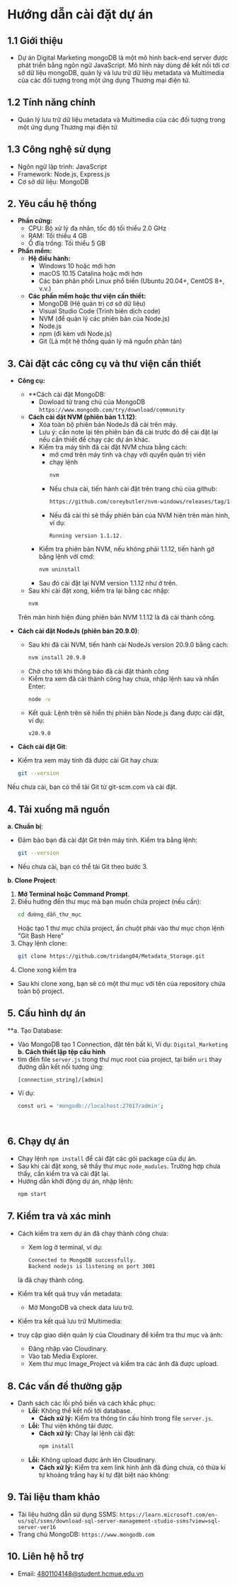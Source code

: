 # **Hướng dẫn cài đặt dự án**

## **1.1 Giới thiệu**
- Dự án Digital Marketing mongoDB là một mô hình back-end server được phát triển bằng ngôn ngữ JavaScript.
  Mô hình này dùng để kết nối tới cơ sở dữ liệu mongoDB, quản lý và lưu trữ dữ liệu metadata và Multimedia của các đối tượng trong một ứng dụng Thương mại điện tử.
## **1.2 Tính năng chính**
- Quản lý lưu trữ dữ liệu metadata và Multimedia của các đối tượng trong một ứng dụng Thương mại điện tử

## **1.3 Công nghệ sử dụng**
- Ngôn ngữ lập trình: JavaScript
- Framework: Node.js, Express.js
- Cơ sở dữ liệu: MongoDB

## **2. Yêu cầu hệ thống**
- **Phần cứng:**
  - CPU: Bộ xử lý đa nhân, tốc độ tối thiểu 2.0 GHz
  - RAM: Tối thiểu 4 GB
  - Ổ đĩa trống: Tối thiểu 5 GB
- **Phần mềm:**
  - **Hệ điều hành:**
    - Windows 10 hoặc mới hơn
    - macOS 10.15 Catalina hoặc mới hơn
    - Các bản phân phối Linux phổ biến (Ubuntu 20.04+, CentOS 8+, v.v.)
  - **Các phần mềm hoặc thư viện cần thiết:**
    - MongoDB (Hệ quản trị cơ sở dữ liệu)
    - Visual Studio Code (Trình biên dịch code)
    - NVM (để quản lý các phiên bản của Node.js)
    - Node.js
    - npm (đi kèm với Node.js)
    - Git (Là một hệ thống quản lý mã nguồn phân tán)
## **3. Cài đặt các công cụ và thư viện cần thiết**

- **Công cụ:**
  - **Cách cài đặt MongoDB:
    - Dowload từ trang chủ của MongoDB `https://www.mongodb.com/try/download/community`
  - **Cách cài đặt NVM (phiên bản 1.1.12)**:
    - Xóa toàn bộ phiên bản NodeJs đã cài trên máy.
    - Lưu ý: cần note lại tên phiên bản đã cài trước đó để cài đặt lại nếu cần thiết để chạy các dự án khác.
    - Kiểm tra máy tính đã cài đặt NVM chưa bằng cách:
      - mở cmd trên máy tính và chạy với quyền quản trị viên
      - chạy lệnh
         ```bash
        nvm
      - Nếu chưa cài, tiến hành cài đặt trên trang chủ của github:
         ```bash
        https://github.com/coreybutler/nvm-windows/releases/tag/1.1.12
      - Nếu đã cài thì sẽ thấy phiên bản của NVM hiện trên màn hình,
        ví dụ:
        ```env
        Running version 1.1.12.
    - Kiểm tra phiên bản NVM, nếu không phải 1.1.12, tiến hành gỡ bằng lệnh với cmd:
         ```bash
        nvm uninstall
    - Sau đó cài đặt lại NVM version 1.1.12 như ở trên.
  - Sau khi cài đặt xong, kiểm tra lại bằng các nhập:
    ```bash
    nvm
  Trên màn hình hiện đúng phiên bản NVM 1.1.12 là đã cài thành công.

  
 - **Cách cài đặt NodeJs (phiên bản 20.9.0)**:
    - Sau khi đã cài NVM, tiến hành cài NodeJs version 20.9.0 bằng cách:
      ```bash
      nvm install 20.9.0

    - Chờ cho tới khi thông báo đã cài đặt thành công
    - Kiểm tra xem đã cài thành công hay chưa, nhập lệnh sau và nhấn Enter:
      ```bash
      node -v
    - Kết quả: Lệnh trên sẽ hiển thị phiên bản Node.js đang được cài đặt, ví dụ:
      ```bash
      v20.9.0
- **Cách cài đặt Git**:
- Kiểm tra xem máy tính đã được cài Git hay chưa:
  ```bash
  git --version
Nếu chưa cài, bạn có thể tải Git từ git-scm.com và cài đặt.


## **4. Tải xuống mã nguồn**
**a. Chuẩn bị**:
- Đảm bảo bạn đã cài đặt Git trên máy tính. Kiểm tra bằng lệnh:
  ```bash
  git --version
- Nếu chưa cài, bạn có thể tải Git theo bước 3.

**b. Clone Project**:

1. **Mở Terminal hoặc Command Prompt**.
2. Điều hướng đến thư mục mà bạn muốn chứa project (nếu cần):
   ```bash
   cd đường_dẫn_thư_mục
   ```
   Hoặc tạo 1 thư mục chứa project, ấn chuột phải vào thư mục chọn lệnh "Git Bash Here"
3. Chạy lệnh clone:
   ```bash
   git clone https://github.com/tridang04/Metadata_Storage.git
   ```
4. Clone xong kiểm tra
- Sau khi clone xong, bạn sẽ có một thư mục với tên của repository chứa toàn bộ project.

## **5. Cấu hình dự án**
**a. Tạo Database: 
  - Vào MongoDB tạo 1 Connection, đặt tên bất kì, Ví dụ: `Digital_Marketing`
**b. Cách thiết lập tệp cấu hình**
   - tìm đến file `server.js` trong thư mục root của project, tại biến `uri` thay đường dẫn kết nối tương ứng:
     ```bash
     [connection_string]/[admin]
   - Ví dụ:
     ```bash
     const uri = 'mongodb://localhost:27017/admin';
           
  
## **6. Chạy dự án**
- Chạy lệnh `npm install` để cài đặt các gói package của dự án.
- Sau khi cài đặt xong, sẽ thấy thư mục `node_modules`. Trường hợp chưa thấy, cần kiểm tra và cài đặt lại.
- Hướng dẫn khởi động dự án, nhập lệnh:
    ```bash
    npm start
    ```
## **7. Kiểm tra và xác minh**

- Cách kiểm tra xem dự án đã chạy thành công chưa:
  - Xem log ở terminal, ví dụ:
    ```bash
    Connected to MongoDB successfully.
    Backend nodejs is listening on port 3001
  là đã chạy thành công.
- Kiểm tra kết quả truy vấn metadata:
  - Mở MongoDB và check data lưu trữ.
 
- Kiểm tra kết quả lưu trữ Multimedia:
- truy cập giao diện quản lý của Cloudinary để kiểm tra thư mục và ảnh:
  - Đăng nhập vào Cloudinary.
  - Vào tab Media Explorer.
  - Xem thư mục Image_Project và kiểm tra các ảnh đã được upload.
  

## **8. Các vấn đề thường gặp**
- Danh sách các lỗi phổ biến và cách khắc phục:
  - **Lỗi:** Không thể kết nối tới database.
    - **Cách xử lý:** Kiểm tra thông tin cấu hình trong file `server.js`.
  - **Lỗi:** Thư viện không tải được.
    - **Cách xử lý:** Chạy lại lệnh cài đặt:
      ```bash
      npm install
      ```
  - **Lỗi:** Không upload được ảnh lên Cloudinary.
      - **Cách xử lý:** Kiểm tra xem link hình ảnh đã đúng chưa, có thừa kí tự khoảng trắng hay kí tự đặt biệt nào không:
       
## **9. Tài liệu tham khảo**

- Tài liệu hướng dẫn sử dụng SSMS: `https://learn.microsoft.com/en-us/sql/ssms/download-sql-server-management-studio-ssms?view=sql-server-ver16`
- Trang chủ MongoDB: `https://www.mongodb.com`

## **10. Liên hệ hỗ trợ**
- Email: 4801104148@student.hcmue.edu.vn
